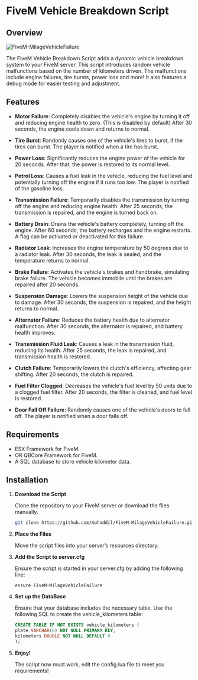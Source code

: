 # FiveM Vehicle Breakdown Script

## Overview

![FiveM-MilageVehicleFailure](https://i.ibb.co/hHvxfx8/Five-M-Milage-Vehicle-Failure.png)

The FiveM Vehicle Breakdown Script adds a dynamic vehicle breakdown system to your FiveM server. This script introduces random vehicle malfunctions based on the number of kilometers driven. The malfunctions include engine failures, tire bursts, power loss and more! It also features a debug mode for easier testing and adjustment.

## Features

- **Motor Failure**: Completely disables the vehicle's engine by turning it off and reducing engine health to zero. (This is disabled by default) After 30 seconds, the engine cools down and returns to normal.
  
- **Tire Burst**: Randomly causes one of the vehicle's tires to burst, if the tires can burst. The player is notified when a tire has burst.

- **Power Loss**: Significantly reduces the engine power of the vehicle for 20 seconds. After that, the power is restored to its normal level.

- **Petrol Loss**: Causes a fuel leak in the vehicle, reducing the fuel level and potentially turning off the engine if it runs too low. The player is notified of the gasoline loss.

- **Transmission Failure**: Temporarily disables the transmission by turning off the engine and reducing engine health. After 25 seconds, the transmission is repaired, and the engine is turned back on.

- **Battery Drain**: Drains the vehicle's battery completely, turning off the engine. After 60 seconds, the battery recharges and the engine restarts. A flag can be activated or deactivated for this failure.

- **Radiator Leak**: Increases the engine temperature by 50 degrees due to a radiator leak. After 30 seconds, the leak is sealed, and the temperature returns to normal.

- **Brake Failure**: Activates the vehicle's brakes and handbrake, simulating brake failure. The vehicle becomes immobile until the brakes are repaired after 20 seconds.

- **Suspension Damage**: Lowers the suspension height of the vehicle due to damage. After 30 seconds, the suspension is repaired, and the height returns to normal.

- **Alternator Failure**: Reduces the battery health due to alternator malfunction. After 30 seconds, the alternator is repaired, and battery health improves.

- **Transmission Fluid Leak**: Causes a leak in the transmission fluid, reducing its health. After 25 seconds, the leak is repaired, and transmission health is restored.

- **Clutch Failure**: Temporarily lowers the clutch's efficiency, affecting gear shifting. After 20 seconds, the clutch is repaired.

- **Fuel Filter Clogged**: Decreases the vehicle's fuel level by 50 units due to a clogged fuel filter. After 20 seconds, the filter is cleaned, and fuel level is restored.

- **Door Fall Off Failure**: Randomly causes one of the vehicle's doors to fall off. The player is notified when a door falls off. 

## Requirements

- ESX Framework for FiveM.
- OR QBCore Framework for FiveM.
- A SQL database to store vehicle kilometer data.

## Installation

1. **Download the Script**

   Clone the repository to your FiveM server or download the files manually.

   ```bash
   git clone https://github.com/muhaddil/FiveM-MilageVehicleFailure.git
    ```

2. **Place the Files**

   Move the script files into your server’s resources directory.

4. **Add the Script to server.cfg**

   Ensure the script is started in your server.cfg by adding the following line:
    ```
    ensure FiveM-MilageVehicleFailure
    ```

5. **Set up the DataBase**

   Ensure that your database includes the necessary table. Use the following SQL to create the vehicle_kilometers table:
    ```sql
    CREATE TABLE IF NOT EXISTS vehicle_kilometers (
    plate VARCHAR(8) NOT NULL PRIMARY KEY,
    kilometers DOUBLE NOT NULL DEFAULT 0
    );
   ```

6. **Enjoy!**

   The script now must work, edit the config.lua file to meet you requirements!
